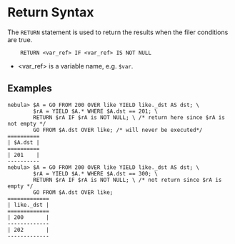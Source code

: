 # Return Syntax

The `RETURN` statement is used to return the results when  the filer conditions are true.

```ngql
    RETURN <var_ref> IF <var_ref> IS NOT NULL
```

* <var_ref> is a variable name, e.g. `$var`.

## Examples

```ngql
nebula> $A = GO FROM 200 OVER like YIELD like._dst AS dst; \
        $rA = YIELD $A.* WHERE $A.dst == 201; \
        RETURN $rA IF $rA is NOT NULL; \ /* return here since $rA is not empty */
        GO FROM $A.dst OVER like; /* will never be executed*/
==========
| $A.dst |
==========
| 201    |
----------
nebula> $A = GO FROM 200 OVER like YIELD like._dst AS dst; \
        $rA = YIELD $A.* WHERE $A.dst == 300; \
        RETURN $rA IF $rA is NOT NULL; \ /* not return since $rA is empty */
        GO FROM $A.dst OVER like;
=============
| like._dst |
=============
| 200       |
-------------
| 202       |
-------------
```
